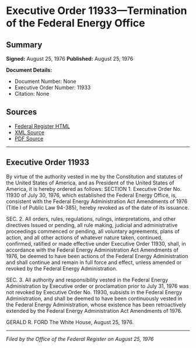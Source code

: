 # Executive Order 11933—Termination of the Federal Energy Office

## Summary

**Signed:** August 25, 1976
**Published:** August 25, 1976

**Document Details:**
- Document Number: None
- Executive Order Number: 11933
- Citation: None

## Sources
- [Federal Register HTML](https://www.presidency.ucsb.edu/documents/executive-order-11933-termination-the-federal-energy-office)
- [XML Source](None)
- [PDF Source](None)

---

## Executive Order 11933

By virtue of the authority vested in me by the Constitution and statutes of the United States of America, and as President of the United States of America, it is hereby ordered as follows:
SECTION 1. Executive Order No. 11930 of July 30, 1976, which established the Federal Energy Office, is, consistent with the Federal Energy Administration Act Amendments of 1976 (Title I of Public Law 94-385), hereby revoked as of the date of its issuance.

SEC. 2. All orders, rules, regulations, rulings, interpretations, and other directives Issued or pending, all rule making, judicial and administrative proceedings commenced or pending, all voluntary agreements, plans of action, and all other actions of whatever nature taken, continued, confirmed, ratified or made effective under Executive Order 11930, shall, in accordance with the Federal Energy Administration Act Amendments of 1976, be deemed to have been actions of the Federal Energy Administration and shall continue and remain in full force and effect, unless amended or revoked by the Federal Energy Administration.

SEC. 3. All authority and responsibility vested in the Federal Energy Administration by Executive order or proclamation prior to July 31, 1976 was not revoked by Executive Order No. 11930, subsists in the Federal Energy Administration, and shall be deemed to have been continuously vested in the Federal Energy Administration, whose existence has been retroactively extended by the Federal Energy Administration Act Amendments of 1976.

GERALD R. FORD
The White House,
August 25, 1976.

---

*Filed by the Office of the Federal Register on August 25, 1976*
